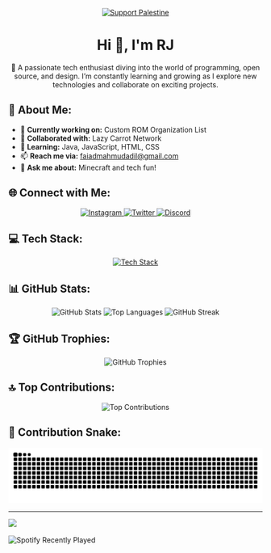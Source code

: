 <div align="center">

[![Support Palestine](https://raw.githubusercontent.com/Safouene1/support-palestine-banner/master/banner-support.svg)](https://techforpalestine.org/learn-more)

<h1>Hi 👋, I'm RJ</h1>

🌟 A passionate tech enthusiast diving into the world of programming, open source, and design. I’m constantly learning and growing as I explore new technologies and collaborate on exciting projects.

</div>

## 💫 About Me:
- 🔭 **Currently working on:** Custom ROM Organization List  
- 👯 **Collaborated with:** Lazy Carrot Network  
- 🌱 **Learning:** Java, JavaScript, HTML, CSS  
- 📫 **Reach me via:** [faiadmahmudadil@gmail.com](mailto:faiadmahmudadil@gmail.com)  
- 💬 **Ask me about:** Minecraft and tech fun!  

## 🌐 Connect with Me:

<p align="center">
  <a href="https://www.instagram.com/certified_valochele/" target="_blank">
    <img src="https://raw.githubusercontent.com/maurodesouza/profile-readme-generator/master/src/assets/icons/social/instagram/default.svg" width="40" alt="Instagram" />
  </a>
  <a href="https://x.com/_itz_rj_" target="_blank">
    <img src="https://raw.githubusercontent.com/maurodesouza/profile-readme-generator/master/src/assets/icons/social/twitter/default.svg" width="40" alt="Twitter" />
  </a>
  <a href="https://discordapp.com/users/722033282631467069" target="_blank">
    <img src="https://raw.githubusercontent.com/maurodesouza/profile-readme-generator/master/src/assets/icons/social/discord/default.svg" width="40" alt="Discord" />
  </a>
</p>

## 💻 Tech Stack:
<p align="center">
  <a href="https://skillicons.dev">
    <img src="https://skillicons.dev/icons?i=ae,androidstudio,au,autocad,aws,azure,bash,blender,c,cs,cpp,cloudflare,css,discord,bots,discordjs,docker,dotnet,eclipse,express,flutter,gcp,git,github,graphql,html,java,javascript,linux,md,mdx,mongodb,mysql,nginx,nodejs,php,postman,py,react,redux,sass,sqlite,ts,vercel,vscode,wasm,wordpress,xd" alt="Tech Stack" />
  </a>
</p>

## 📊 GitHub Stats:

<div align="center">
  <img src="https://github-readme-stats.vercel.app/api?username=itz-rj-here&show_icons=true&include_all_commits=true&count_private=true&theme=dracula" alt="GitHub Stats" height="150" />
  <img src="https://github-readme-stats.vercel.app/api/top-langs?username=itz-rj-here&layout=compact&theme=dracula&langs_count=6" alt="Top Languages" height="150" />
  <img src="https://github-readme-streak-stats.herokuapp.com/?user=itz-rj-here&theme=dracula" alt="GitHub Streak" height="150" />
</div>

## 🏆 GitHub Trophies:

<p align="center">
  <img src="https://github-profile-trophy.vercel.app/?username=itz-rj-here&theme=radical&margin-w=10" alt="GitHub Trophies" />
</p>

## 🔝 Top Contributions:
<p align="center">
  <img src="https://github-contributor-stats.vercel.app/api?username=itz-rj-here&limit=5&theme=dark&combine_all_yearly_contributions=true" alt="Top Contributions" />
</p>

## 🐍 Contribution Snake:
<p align="center">
  <img src="https://raw.githubusercontent.com/itz-rj-here/itz-rj-here/output/github-contribution-grid-snake.svg" alt="Snake animation" />
</p>

---

[![](https://visitcount.itsvg.in/api?id=itz-rj-here&icon=8&color=1)](https://visitcount.itsvg.in)

![Spotify Recently Played](https://spotify-recently-played-readme.vercel.app/api?user=a7r52y0t8w4zrxechxzgljpa4)
